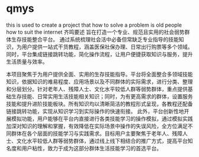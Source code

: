 # qmys
this is used to create a project that how to solve a problem is  old people how to suit the internet
齐鸣要述 旨在打造一个专业、规范且实用的社会弱势群体生存技能整合平台。
通过系统梳理社会活中必备但常缺乏专业指导的技能知识，为用户提供一站式干货教程，涵盖医保社保办理、日常出行购票等多个领域。同时，平台集成链接跳转功能，简化操作流程，让用户便捷获取知识与服务，提升生活质量与效率。


本项目聚焦于为用户提供全面、实用的生存技能指导。平台将全面整合多领域技能知识，依据知识的难易程度、应用场景以及不同群体的实际需求，进行分类、整理和分层划分。针对老年人、残障人士、文化水平较低人群等弱势群体，重点提供基础生存技能、日常实用生活技能相关知识；同时，为有更高需求的群体，设置服务技能和提升进阶技能板块。所有知识均以清晰简洁的教程形式呈现，各教程还配备链接跳转功能，实现从知识学习到实际操作的快速衔接。
此外，平台创新性地开展模拟功能，用户能够在平台内直接进行各类技能学习的操作模拟，通过模拟实践加深对知识的理解和掌握，有效降低在实际场景中操作的失误风险，全方位满足不同群体在各个层面的技能学习与实践需求。目标用户主要聚焦于老年人、残障人士、文化水平较低人群等弱势群体，通过线上线下相结合的推广方式，提高平台知名度和用户粘性，致力于成为这部分群体生活技能学习的首选平台。

